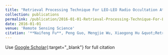 ```yaml
---
title: "Retrieval Processing Technique For LEO-LEO Radio Occultation Atmospheric Data and Error Sources Analysis"
collection: publications
permalink: /publication/2016-01-01-Retrieval-Processing-Technique-For-LEO-LEO-Radio-Occultation-Atmospheric-Data-and-Error-Sources-Analysis
date: 2016-01-01
venue: 'Remote Sensing Science'
citation: '**Naifeng Fu**, Peng Guo, Mengjie Wu, Xiaogong Hu &quot;Retrieval Processing Technique For LEO-LEO Radio Occultation Atmospheric Data and Error Sources Analysis.&quot; Remote Sensing Science, 2016.'
---
```

Use [Google Scholar](https://scholar.google.com/scholar?q=Retrieval+Processing+Technique+For+LEO+LEO+Radio+Occultation+Atmospheric+Data+and+Error+Sources+Analysis){:target="_blank"} for full citation